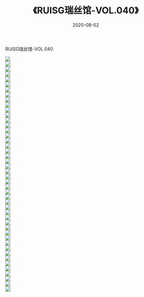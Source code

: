 ﻿---
layout: post
title:  《RUISG瑞丝馆-VOL.040》
date:   2020-08-02
img: http://img.660000.xyz/Sharelink/网络美图/2020/RUISG瑞丝馆-VOL.040/000.jpg
categories: [美女, 清纯, 唯美]
---

RUISG瑞丝馆-VOL.040

  ![](http://img.660000.xyz/Sharelink/网络美图/2020/RUISG瑞丝馆-VOL.040/001.jpg) <br> ![](http://img.660000.xyz/Sharelink/网络美图/2020/RUISG瑞丝馆-VOL.040/002.jpg) <br> ![](http://img.660000.xyz/Sharelink/网络美图/2020/RUISG瑞丝馆-VOL.040/003.jpg) <br> ![](http://img.660000.xyz/Sharelink/网络美图/2020/RUISG瑞丝馆-VOL.040/004.jpg) <br> ![](http://img.660000.xyz/Sharelink/网络美图/2020/RUISG瑞丝馆-VOL.040/005.jpg) <br> ![](http://img.660000.xyz/Sharelink/网络美图/2020/RUISG瑞丝馆-VOL.040/006.jpg) <br> ![](http://img.660000.xyz/Sharelink/网络美图/2020/RUISG瑞丝馆-VOL.040/007.jpg) <br> ![](http://img.660000.xyz/Sharelink/网络美图/2020/RUISG瑞丝馆-VOL.040/008.jpg) <br> ![](http://img.660000.xyz/Sharelink/网络美图/2020/RUISG瑞丝馆-VOL.040/009.jpg) <br> ![](http://img.660000.xyz/Sharelink/网络美图/2020/RUISG瑞丝馆-VOL.040/010.jpg) <br> ![](http://img.660000.xyz/Sharelink/网络美图/2020/RUISG瑞丝馆-VOL.040/011.jpg) <br> ![](http://img.660000.xyz/Sharelink/网络美图/2020/RUISG瑞丝馆-VOL.040/012.jpg) <br> ![](http://img.660000.xyz/Sharelink/网络美图/2020/RUISG瑞丝馆-VOL.040/013.jpg) <br> ![](http://img.660000.xyz/Sharelink/网络美图/2020/RUISG瑞丝馆-VOL.040/014.jpg) <br> ![](http://img.660000.xyz/Sharelink/网络美图/2020/RUISG瑞丝馆-VOL.040/015.jpg) <br> ![](http://img.660000.xyz/Sharelink/网络美图/2020/RUISG瑞丝馆-VOL.040/016.jpg) <br> ![](http://img.660000.xyz/Sharelink/网络美图/2020/RUISG瑞丝馆-VOL.040/017.jpg) <br> ![](http://img.660000.xyz/Sharelink/网络美图/2020/RUISG瑞丝馆-VOL.040/018.jpg) <br> ![](http://img.660000.xyz/Sharelink/网络美图/2020/RUISG瑞丝馆-VOL.040/019.jpg) <br> ![](http://img.660000.xyz/Sharelink/网络美图/2020/RUISG瑞丝馆-VOL.040/020.jpg) <br> ![](http://img.660000.xyz/Sharelink/网络美图/2020/RUISG瑞丝馆-VOL.040/021.jpg) <br> ![](http://img.660000.xyz/Sharelink/网络美图/2020/RUISG瑞丝馆-VOL.040/022.jpg) <br> ![](http://img.660000.xyz/Sharelink/网络美图/2020/RUISG瑞丝馆-VOL.040/023.jpg) <br> ![](http://img.660000.xyz/Sharelink/网络美图/2020/RUISG瑞丝馆-VOL.040/024.jpg) <br> ![](http://img.660000.xyz/Sharelink/网络美图/2020/RUISG瑞丝馆-VOL.040/025.jpg) <br> ![](http://img.660000.xyz/Sharelink/网络美图/2020/RUISG瑞丝馆-VOL.040/026.jpg) <br> ![](http://img.660000.xyz/Sharelink/网络美图/2020/RUISG瑞丝馆-VOL.040/027.jpg) <br> ![](http://img.660000.xyz/Sharelink/网络美图/2020/RUISG瑞丝馆-VOL.040/028.jpg) <br> ![](http://img.660000.xyz/Sharelink/网络美图/2020/RUISG瑞丝馆-VOL.040/029.jpg) <br> ![](http://img.660000.xyz/Sharelink/网络美图/2020/RUISG瑞丝馆-VOL.040/030.jpg) <br> ![](http://img.660000.xyz/Sharelink/网络美图/2020/RUISG瑞丝馆-VOL.040/031.jpg) <br> ![](http://img.660000.xyz/Sharelink/网络美图/2020/RUISG瑞丝馆-VOL.040/032.jpg) <br> ![](http://img.660000.xyz/Sharelink/网络美图/2020/RUISG瑞丝馆-VOL.040/033.jpg) <br> ![](http://img.660000.xyz/Sharelink/网络美图/2020/RUISG瑞丝馆-VOL.040/034.jpg) <br> ![](http://img.660000.xyz/Sharelink/网络美图/2020/RUISG瑞丝馆-VOL.040/035.jpg) <br> ![](http://img.660000.xyz/Sharelink/网络美图/2020/RUISG瑞丝馆-VOL.040/036.jpg) <br> ![](http://img.660000.xyz/Sharelink/网络美图/2020/RUISG瑞丝馆-VOL.040/037.jpg) <br> ![](http://img.660000.xyz/Sharelink/网络美图/2020/RUISG瑞丝馆-VOL.040/038.jpg) <br> ![](http://img.660000.xyz/Sharelink/网络美图/2020/RUISG瑞丝馆-VOL.040/039.jpg) <br> ![](http://img.660000.xyz/Sharelink/网络美图/2020/RUISG瑞丝馆-VOL.040/040.jpg) <br> ![](http://img.660000.xyz/Sharelink/网络美图/2020/RUISG瑞丝馆-VOL.040/041.jpg) <br> ![](http://img.660000.xyz/Sharelink/网络美图/2020/RUISG瑞丝馆-VOL.040/042.jpg) <br> ![](http://img.660000.xyz/Sharelink/网络美图/2020/RUISG瑞丝馆-VOL.040/043.jpg) <br> ![](http://img.660000.xyz/Sharelink/网络美图/2020/RUISG瑞丝馆-VOL.040/044.jpg) <br> ![](http://img.660000.xyz/Sharelink/网络美图/2020/RUISG瑞丝馆-VOL.040/045.jpg) <br> ![](http://img.660000.xyz/Sharelink/网络美图/2020/RUISG瑞丝馆-VOL.040/046.jpg) <br>
